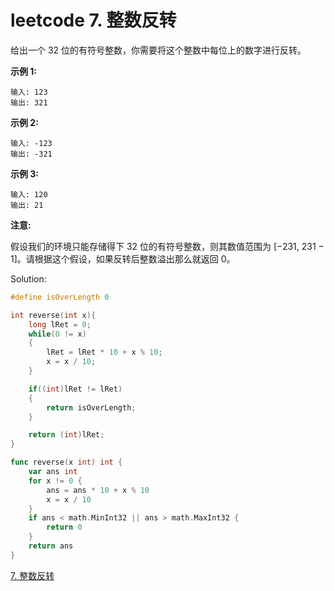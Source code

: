 # leetcode 7. 整数反转


给出一个 32 位的有符号整数，你需要将这个整数中每位上的数字进行反转。

**示例 1:**

```
输入: 123
输出: 321
```

 **示例 2:**

```
输入: -123
输出: -321
```

**示例 3:**

```
输入: 120
输出: 21
```

**注意:**

假设我们的环境只能存储得下 32 位的有符号整数，则其数值范围为 [−231, 231 − 1]。请根据这个假设，如果反转后整数溢出那么就返回 0。

Solution:

```c
#define isOverLength 0

int reverse(int x){
    long lRet = 0;
    while(0 != x)
    {
        lRet = lRet * 10 + x % 10;
        x = x / 10;
    }

    if((int)lRet != lRet)
    {
        return isOverLength;
    }

    return (int)lRet;
}
```

```go
func reverse(x int) int {
	var ans int 
	for x != 0 {
		ans = ans * 10 + x % 10
		x = x / 10
	}
	if ans < math.MinInt32 || ans > math.MaxInt32 {
		return 0
	}
	return ans
}
```

[7. 整数反转](https://leetcode-cn.com/problems/reverse-integer/)
